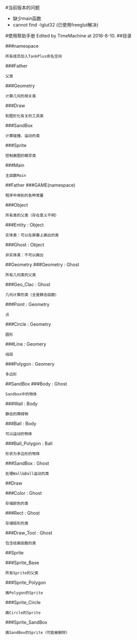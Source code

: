 
#当前版本的问题
* 缺少main函数
* cannot find -lglut32 (已使用freeglut解决)

#使用帮助手册
Edited by TimeMachine at 2016-8-10.
##目录

###namespace

	所有成员加入TankPlus命名空间

###Father

    父类

###Geometry

    计算几何的相关类
    
###Draw

    和图形化有关的工具类

###SandBox

    计算碰撞、运动的类
 
###Sprite
 
    控制画图的精灵类

###Main

    主函数Main

##Father
###GAME(namespace)
    
    程序中用到的各种常量

###Object

    所有类的父类（存在意义不明）

###Entity : Object

    实体类：可以在屏幕上画出的类

###Ghost : Object
    
    非实体类：不可以画出

##Geometry
###Geometry : Ghost
    
    所有几何类的父类

###Geo_Clac : Ghost
    
    几何计算的类（全是静态函数）
    
###Point : Geometry    

    点
    
###Circle : Geometry

    圆形
    
###Line : Geomery

    线段

###Polygon : Geomery

    多边形

##SandBox
###Body : Ghost

    Sandbox中的物体

###Wall : Body

    静态的障碍物

###Ball : Body

    可以运动的物体
    
###Ball_Polygon : Ball

    形状为多边形的物体

###SandBox : Ghost

    处理Wall&Ball运动的类
    
    
##Draw

###Color : Ghost

    存储颜色的类
    
###Rect : Ghost
    
    存储矩形的类

###Draw_Tool : Ghost

    包含绘画函数的类

##Sprite

###Sprite_Base
    
    所有Sprite的父类
    
###Sprite_Polygon
    
    画Polygon的Sprite
    
###Sprite_Circle
    
    画Circle的Sprite
    
###Sprite_SandBox

    画SandBox的Sprite（可能被删除）